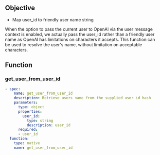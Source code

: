 ## Objective
- Map user_id to friendly user name string

When the option to pass the current user to OpenAI via the user
message context is enabled, we actually pass the user_id rather than a
friendly user name as OpenAI has limitations on characters it accepts.
This function can be used to resolve the user's name, without
limitation on acceptable characters.

## Function

### get_user_from_user_id
```yaml
- spec:
    name: get_user_from_user_id
    description: Retrieve users name from the supplied user id hash
    parameters:
      type: object
      properties:
        user_id:
          type: string
          description: user_id
      required:
      - user_id
  function:
    type: native
    name: get_user_from_user_id
```
